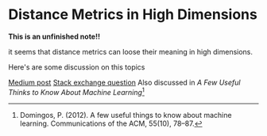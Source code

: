 # Distance Metrics in High Dimensions

**This is an unfinished note!!**

it seems that distance metrics can loose their meaning in high
dimensions.

Here's are some discussion on this topics

[Medium
post](https://towardsdatascience.com/the-surprising-behaviour-of-distance-metrics-in-high-dimensions-c2cb72779ea6)
[Stack exchange
question](https://stats.stackexchange.com/questions/99171/why-is-euclidean-distance-not-a-good-metric-in-high-dimensions/)
Also discussed in *A Few Useful Thinks to Know About Machine
Learning*[^1]

[^1]: Domingos, P. (2012). A few useful things to know about machine learning. Communications of the ACM, 55(10), 78–87.
